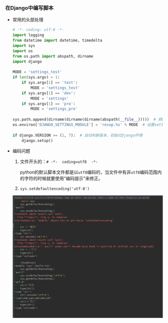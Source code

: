 ### 在Django中编写脚本

* 常用的头部处理
    ```py
    # -*- coding: utf-8 -*-
    import logging
    from datetime import datetime, timedelta
    import sys
    import os
    from os.path import abspath, dirname
    import django

    MODE = 'settings_test'
    if len(sys.argv) > 1:
        if sys.argv[1] == 'test':
            MODE = 'settings_test'
        if sys.argv[1] == 'dev':
            MODE = 'settings'
        if sys.argv[1] == 'pro':
            MODE = 'settings_pro'

    sys.path.append(dirname(dirname(dirname(abspath(__file__)))))  # 把manage.py所在目录添加到系统目录
    os.environ['DJANGO_SETTINGS_MODULE'] = 'resop.%s' % MODE  # 设置setting文件

    if django.VERSION >= (1, 7):  # 自动判断版本，初始化Django环境
        django.setup()
    ```
* 编码问题
    
    1. 文件开头的：`# -*-  coding=utf8  -*-`

        python的默认脚本文件都是以`utf8`编码的，当文件中有非`utf8`编码范围内的字符的时候就要使用“编码提示”来修正。

    2. `sys.setdefaultencoding('utf-8')`

    ![脚本编码问题](/images/脚本编码.png)